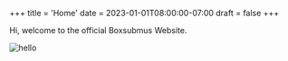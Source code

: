 +++
title = 'Home'
date = 2023-01-01T08:00:00-07:00
draft = false
+++

Hi, welcome to the official Boxsubmus Website.

![hello](/images/home/hello.png)